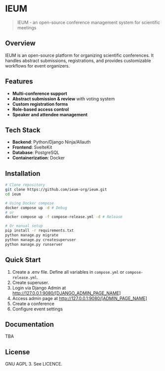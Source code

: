 # IEUM

> IEUM - an open-source conference management system for scientific meetings

## Overview

IEUM is an open-source platform for organizing scientific conferences. It handles abstract submissions, registrations, and provides customizable workflows for event organizers.

## Features

- **Multi-conference support**
- **Abstract submission & review** with voting system
- **Custom registration forms**
- **Role-based access control**
- **Speaker and attendee management**

## Tech Stack

- **Backend**: Python/Django Ninja/Allauth
- **Frontend**: SvelteKit
- **Database**: PostgreSQL
- **Containerization**: Docker

## Installation

```bash
# Clone repository
git clone https://github.com/ieum-org/ieum.git
cd ieum

# Using Docker compose
docker compose up -d # Debug
# or
docker compose up -f compose-release.yml -d # Release

# Or manual setup
pip install -r requirements.txt
python manage.py migrate
python manage.py createsuperuser
python manage.py runserver
```

## Quick Start

1. Create a .env file. Define all variables in `compose.yml` or `compose-release.yml`.
2. Create superuser.
3. Login via Django Admin at http://127.0.0.1:9080/[DJANGO_ADMIN_PAGE_NAME]
4. Access admin page at http://127.0.0.1:9080/[ADMIN_PAGE_NAME]
5. Create a conference
6. Configure event settings

## Documentation
TBA

## License
GNU AGPL 3. See LICENCE.